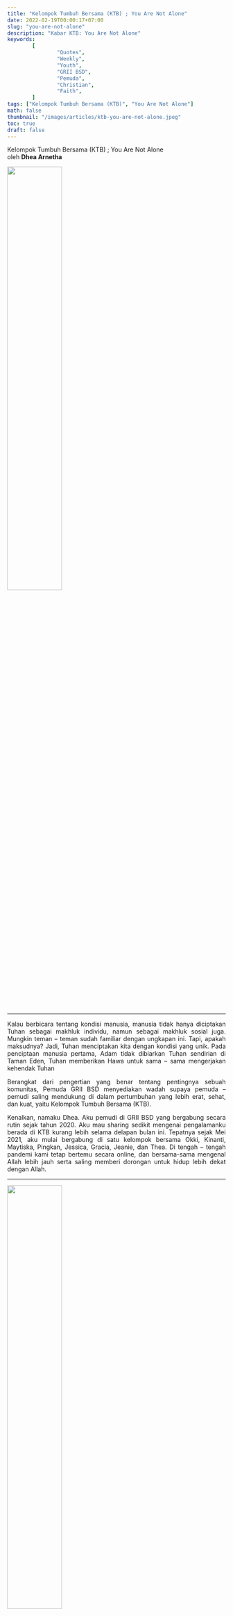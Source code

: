 ```yaml
---
title: "Kelompok Tumbuh Bersama (KTB) ; You Are Not Alone"
date: 2022-02-19T00:00:17+07:00
slug: "you-are-not-alone"
description: "Kabar KTB: You Are Not Alone"
keywords:
        [
                "Quotes",
                "Weekly",
                "Youth",
                "GRII BSD",
                "Pemuda",
                "Christian",
                "Faith",
        ]
tags: ["Kelompok Tumbuh Bersama (KTB)", "You Are Not Alone"]
math: false
thumbnail: "/images/articles/ktb-you-are-not-alone.jpeg"
toc: true
draft: false
---
```

<div align="justify">

Kelompok Tumbuh Bersama (KTB) ; You Are Not Alone \
oleh <b>Dhea Arnetha</b> 

<img src="/images/articles/ktb-you-are-not-alone.jpeg" width="50%" style="margin-left: auto; margin-right:auto">

<hr style="margin-top:0; margin-bottom:1em">

Kalau berbicara tentang kondisi manusia, manusia tidak hanya diciptakan Tuhan sebagai makhluk individu, namun sebagai makhluk sosial juga. Mungkin teman – teman sudah familiar dengan ungkapan ini. Tapi, apakah maksudnya? Jadi, Tuhan menciptakan kita dengan kondisi yang unik. Pada penciptaan manusia pertama, Adam tidak dibiarkan Tuhan sendirian di Taman Eden, Tuhan memberikan Hawa untuk sama – sama mengerjakan kehendak Tuhan

Berangkat dari pengertian yang benar tentang pentingnya sebuah komunitas, Pemuda GRII BSD menyediakan wadah supaya pemuda – pemudi saling mendukung di dalam pertumbuhan yang lebih erat, sehat, dan kuat, yaitu Kelompok Tumbuh Bersama (KTB).

Kenalkan, namaku Dhea. Aku pemudi di GRII BSD yang bergabung secara rutin sejak tahun 2020. Aku mau sharing sedikit mengenai pengalamanku berada di KTB kurang lebih selama delapan bulan ini. Tepatnya sejak Mei 2021, aku mulai bergabung di satu kelompok bersama Okki, Kinanti, Maytiska, Pingkan, Jessica, Gracia, Jeanie, dan Thea. Di tengah – tengah pandemi kami tetap bertemu secara online, dan bersama-sama mengenal Allah lebih jauh serta saling memberi dorongan untuk hidup lebih dekat dengan Allah.

<hr style="margin-top:0; margin-bottom:1em">

<img src="/images/articles/ktb-you-are-not-alone-2.jpg" width="50%" style="margin-left: auto; margin-right:auto">

<b>Apa saja yang kami lakukan di KTB?</b>

Buku yang kami pakai untuk berdiskusi yaitu Mengenal Allah Lebih Dekat (Sel ABLE Jenjang Abraham: Able To Know Him Better) yang diterbitkan oleh GKA Gloria Pacar Surabaya. Di akhir Januari 2022 lalu, tema yang kami pelajari adalah Menang Atas Pencobaan Iblis. Kami diingatkan sekali lagi betapa berbahayanya pencobaan dari iblis itu. Segala godaannya bersifat tepat sasaran, sesuai keinginan, dan diberikan pada waktu yang tepat versi manusia. Jika tidak mengenal kebenaran, maka akan sangat sulit untuk membedakan apakah itu kebenaran atau pencobaan dari si iblis, karena iblis juga memakai Firman Tuhan dengan memutarbalikkan maknanya. Namun, bersyukur karena di dalam KTB ini kami dapat saling menguatkan lewat sharing antar anggota. Melalui sharing, kami dapat mengetahui pergumulan satu sama lain, misalnya, hal apa yang sering membuat masing – masing kami jatuh dalam dosa atau tergoda oleh iblis. Bukan untuk sekedar tahu saja, namun untuk saling mengingatkan supaya kembali kepada Tuhan.

Hal menarik yang terjadi dalam proses pertumbuhan di KTB ini bukan hanya untuk saling mengingatkan betapa lemahnya daging yang membuat manusia sangat mungkin dan mudah jatuh ke dalam pencobaan iblis, tapi kami juga saling mendoakan antar anggota kelompok. Selain itu, ada proyek ketaatan yang dikerjakan bersama-sama supaya Firman Tuhan yang direnungkan, dibagikan, dan didiskusikan tidak sekedar menjadi pengetahuan, namun Firman Tuhan itu dihidupi sehari-hari. Ini merupakan salah satu latihan supaya anggota KTB bisa saling terlibat dan ikut bergumul bersama-sama. Kali ini, proyek ketaatannya adalah menghafal ayat Alkitab yang kami pilih masing-masing. Tujuannya supaya masing – masing anggota memiliki ayat pegangan dalam menghadapi pencobaan. Pada minggu kedua bulan Februari 2022 ayat hafalan tersebut akan kami bagikan di kelompok; menceritakan alasan memilih ayat tersebut dan membacakannya saat pertemuan.

Memang bukan perjalanan yang mudah bagi sembilan individu yang berbeda karakter, sifat, pergumulan, level pengenalan yang berbeda akan Allah, dan lainnya. Namun, selama delapan bulan ini, aku pribadi sangat bersyukur diberikan kesempatan untuk melihat pertumbuhan satu sama lain di dalam pengenalan akan Allah dan semakin mengandalkan Tuhan. Suatu hal yang indah jika kita memiliki teman yang sungguh-sungguh bergumul dan tumbuh bersama kita di dalam komunitas.

<img src="/images/articles/ktb-you-are-not-alone-3.jpg" width="50%" style="margin-left: auto; margin-right:auto">

<hr style="margin-top:0; margin-bottom:1em">

<b>Daftar Pustaka</b>

http://www.buletinpillar.org/artikel/alkitab-sejarah-dan-komunitas-umat-allah-konsep-doktrin-wahyu-dan-keterkaitannya-dalam-menemukan-bentuk-dan-makna-komuni#hal-3

</b>
</div>
